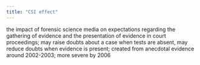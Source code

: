 ```yaml
---
title: "CSI effect"
---
```

the impact of forensic science media on expectations regarding the gathering of evidence and the presentation of evidence in court proceedings; may raise doubts about a case when tests are absent, may reduce doubts when evidence is present; created from anecdotal evidence around 2002-2003; more severe by 2006

